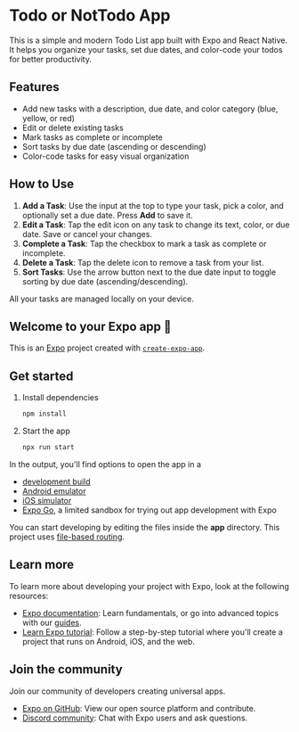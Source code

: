 # Todo or NotTodo App

This is a simple and modern Todo List app built with Expo and React Native. It helps you organize your tasks, set due dates, and color-code your todos for better productivity.

## Features

- Add new tasks with a description, due date, and color category (blue, yellow, or red)
- Edit or delete existing tasks
- Mark tasks as complete or incomplete
- Sort tasks by due date (ascending or descending)
- Color-code tasks for easy visual organization

## How to Use

1. **Add a Task**: Use the input at the top to type your task, pick a color, and optionally set a due date. Press **Add** to save it.
2. **Edit a Task**: Tap the edit icon on any task to change its text, color, or due date. Save or cancel your changes.
3. **Complete a Task**: Tap the checkbox to mark a task as complete or incomplete.
4. **Delete a Task**: Tap the delete icon to remove a task from your list.
5. **Sort Tasks**: Use the arrow button next to the due date input to toggle sorting by due date (ascending/descending).

All your tasks are managed locally on your device.

## Welcome to your Expo app 👋

This is an [Expo](https://expo.dev) project created with [`create-expo-app`](https://www.npmjs.com/package/create-expo-app).

## Get started

1. Install dependencies

   ```bash
   npm install
   ```

2. Start the app

   ```bash
   npx run start
   ```

In the output, you'll find options to open the app in a

- [development build](https://docs.expo.dev/develop/development-builds/introduction/)
- [Android emulator](https://docs.expo.dev/workflow/android-studio-emulator/)
- [iOS simulator](https://docs.expo.dev/workflow/ios-simulator/)
- [Expo Go](https://expo.dev/go), a limited sandbox for trying out app development with Expo

You can start developing by editing the files inside the **app** directory. This project uses [file-based routing](https://docs.expo.dev/router/introduction).

## Learn more

To learn more about developing your project with Expo, look at the following resources:

- [Expo documentation](https://docs.expo.dev/): Learn fundamentals, or go into advanced topics with our [guides](https://docs.expo.dev/guides).
- [Learn Expo tutorial](https://docs.expo.dev/tutorial/introduction/): Follow a step-by-step tutorial where you'll create a project that runs on Android, iOS, and the web.

## Join the community

Join our community of developers creating universal apps.

- [Expo on GitHub](https://github.com/expo/expo): View our open source platform and contribute.
- [Discord community](https://chat.expo.dev): Chat with Expo users and ask questions.
